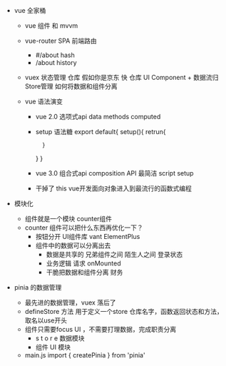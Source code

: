 - vue 全家桶
    - vue 组件 和 mvvm
    - vue-router SPA 前端路由
        - #/about hash
        - /about history
    - vuex 状态管理 仓库
        假如你是京东 快 仓库
        UI Component + 数据流归Store管理
        如何将数据和组件分离

    - vue 语法演变
        - vue 2.0 选项式api data methods computed
        - setup 语法糖  export default{
            setup(){
                retrun{

                }
            }
        }
        - vue 3.0 组合式api composition API 最简洁
            script setup
        - 干掉了 this vue开发面向对象进入到最流行的函数式编程

- 模块化
    - 组件就是一个模块 counter组件
    - counter 组件可以把什么东西再优化一下？
        - 按钮分开 UI组件库 vant ElementPlus
        - 组件中的数据可以分离出去
            - 数据是共享的 兄弟组件之间 陌生人之间 登录状态
            - 业务逻辑
                请求 onMounted
            - 干脆把数据和组件分离  财务
        
- pinia 的数据管理
    - 最先进的数据管理，vuex 落后了
    - defineStore 方法 用于定义一个store 仓库名字，函数返回状态和方法，取名以use开头 
    - 组件只需要focus UI ，不需要打理数据，完成职责分离
        - s t o r e 数据模块
        - 组件 UI 模块
    - main.js 
        import { createPinia } from 'pinia'
